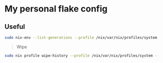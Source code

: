 # My personal flake config

## Useful

```bash
sudo nix-env --list-generations --profile /nix/var/nix/profiles/system
```

> Wipe 
```bash
sudo nix profile wipe-history --profile /nix/var/nix/profiles/system --older-than 1d
```
